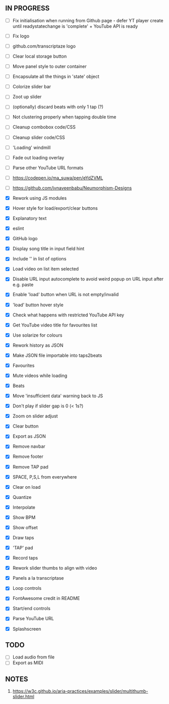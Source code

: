 ## IN PROGRESS

- [ ] Fix initialisation when running from Github page
      - defer YT player create until readystatechange is 'complete' + YouTube API is ready
- [ ] Fix logo
- [ ] github.com/transcriptaze logo
- [ ] Clear local storage button 
- [ ] Move panel style to outer container
- [ ] Encapsulate all the things in 'state' object
- [ ] Colorize slider bar
- [ ] Zoot up slider
- [ ] (optionally) discard beats with only 1 tap (?)
- [ ] Not clustering properly when tapping double time

- [ ] Cleanup combobox code/CSS
- [ ] Cleanup slider code/CSS
- [ ] 'Loading' windmill
- [ ] Fade out loading overlay
- [ ] Parse other YouTube URL formats
- [ ] https://codepen.io/ma_suwa/pen/eYdZVML
- [ ] https://github.com/jvnaveenbabu/Neumorphism-Designs

- [x] Rework using JS modules
- [x] Hover style for load/export/clear buttons
- [x] Explanatory text
- [x] eslint
- [x] GitHub logo
- [x] Display song title in input field hint
- [x] Include '' in list of options
- [x] Load video on list item selected
- [x] Disable URL input autocomplete to avoid weird popup on URL input after e.g. paste
- [x] Enable 'load' button when URL is not empty/invalid
- [x] 'load' button hover style 
- [x] Check what happens with restricted YouTube API key
- [x] Get YouTube video title for favourites list
- [x] Use solarize for colours
- [x] Rework history as JSON
- [x] Make JSON file importable into taps2beats
- [x] Favourites
- [x] Mute videos while loading
- [x] Beats
- [x] Move 'insufficient data' warning back to JS
- [x] Don't play if slider gap is 0 (< 1s?)
- [x] Zoom on slider adjust
- [x] Clear button
- [x] Export as JSON
- [x] Remove navbar
- [x] Remove footer
- [x] Remove TAP pad
- [x] SPACE, P,S,L from everywhere
- [x] Clear on load
- [x] Quantize
- [x] Interpolate
- [x] Show BPM
- [x] Show offset
- [x] Draw taps
- [x] 'TAP' pad
- [x] Record taps
- [x] Rework slider thumbs to align with video
- [x] Panels a la transcriptase
- [x] Loop controls
- [x] FontAwesome credit in README
- [x] Start/end controls
- [x] Parse YouTube URL
- [x] Splashscreen

## TODO

- [ ] Load audio from file
- [ ] Export as MIDI

## NOTES

1. https://w3c.github.io/aria-practices/examples/slider/multithumb-slider.html


